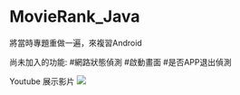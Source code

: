 # MovieRank_Java

將當時專題重做一遍，來複習Android

尚未加入的功能:
  #網路狀態偵測
  #啟動畫面
  #是否APP退出偵測
  
  Youtube 展示影片
  [![](http://img.youtube.com/vi/Vo4GWYp8jY4/0.jpg)](http://www.youtube.com/watch?v=Vo4GWYp8jY4 "Go movie")
